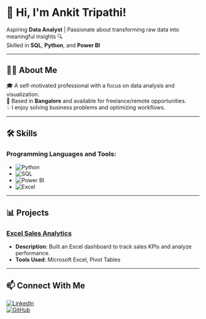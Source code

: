  # 👋 Hi, I'm Ankit Tripathi!

Aspiring **Data Analyst** | Passionate about transforming raw data into meaningful insights 🔍  
Skilled in **SQL**, **Python**, and **Power BI**

---

## 🧑‍💻 About Me  
🎓 A self-motivated professional with a focus on data analysis and visualization.  
📍 Based in **Bangalore** and available for freelance/remote opportunities.  
💡 I enjoy solving business problems and optimizing workflows.  

---

## 🛠️ Skills  
### Programming Languages and Tools:
- ![Python](https://img.shields.io/badge/-Python-3776AB?logo=python&logoColor=white)
- ![SQL](https://img.shields.io/badge/-SQL-4479A1?logo=microsoftsqlserver&logoColor=white)
- ![Power BI](https://img.shields.io/badge/-PowerBI-F2C811?logo=powerbi&logoColor=black)
- ![Excel](https://img.shields.io/badge/-Excel-217346?logo=microsoft-excel&logoColor=white)

---

## 📊 Projects  
### [Excel Sales Analytics](https://github.com/ankitt994/Excel-Sales-Analytics)  
- **Description**: Built an Excel dashboard to track sales KPIs and analyze performance.  
- **Tools Used**: Microsoft Excel, Pivot Tables  

---

## 📫 Connect With Me  
[![LinkedIn](https://img.shields.io/badge/-LinkedIn-0A66C2?logo=linkedin&logoColor=white)](https://www.linkedin.com/in/your-profile)  
[![GitHub](https://img.shields.io/badge/-GitHub-181717?logo=github&logoColor=white)](https://github.com/ankitt994)
